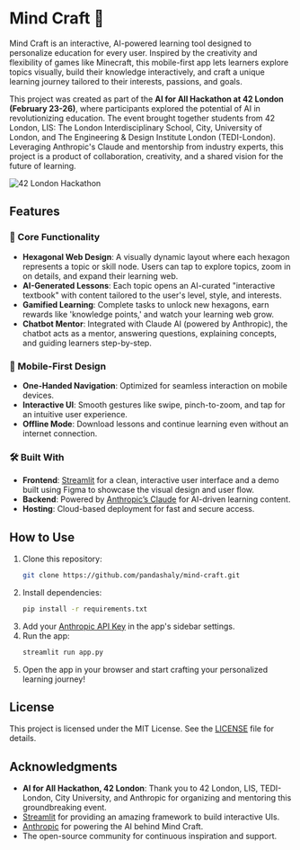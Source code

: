 
# **Mind Craft 🧠**

Mind Craft is an interactive, AI-powered learning tool designed to personalize education for every user. Inspired by the creativity and flexibility of games like Minecraft, this mobile-first app lets learners explore topics visually, build their knowledge interactively, and craft a unique learning journey tailored to their interests, passions, and goals.

This project was created as part of the **AI for All Hackathon at 42 London (February 23-26)**, where participants explored the potential of AI in revolutionizing education. The event brought together students from 42 London, LIS: The London Interdisciplinary School, City, University of London, and The Engineering & Design Institute London (TEDI-London). Leveraging Anthropic's Claude and mentorship from industry experts, this project is a product of collaboration, creativity, and a shared vision for the future of learning.

![42 London Hackathon](https://media.licdn.com/dms/image/v2/D4E22AQF7KI7oTwMf1g/feedshare-shrink_1280/feedshare-shrink_1280/0/1707832315109?e=1739404800&v=beta&t=CDgcyAvi6Pv2D35SEY5mXVSZHtkWoLsn0vDRYVSpKes)

## **Features**

### 🌟 Core Functionality
- **Hexagonal Web Design**: A visually dynamic layout where each hexagon represents a topic or skill node. Users can tap to explore topics, zoom in on details, and expand their learning web.
- **AI-Generated Lessons**: Each topic opens an AI-curated "interactive textbook" with content tailored to the user's level, style, and interests.
- **Gamified Learning**: Complete tasks to unlock new hexagons, earn rewards like 'knowledge points,' and watch your learning web grow.
- **Chatbot Mentor**: Integrated with Claude AI (powered by Anthropic), the chatbot acts as a mentor, answering questions, explaining concepts, and guiding learners step-by-step.

### 📱 Mobile-First Design
- **One-Handed Navigation**: Optimized for seamless interaction on mobile devices.
- **Interactive UI**: Smooth gestures like swipe, pinch-to-zoom, and tap for an intuitive user experience.
- **Offline Mode**: Download lessons and continue learning even without an internet connection.

### 🛠️ Built With
- **Frontend**: [Streamlit](https://streamlit.io/) for a clean, interactive user interface and a demo built using Figma to showcase the visual design and user flow.
- **Backend**: Powered by [Anthropic’s Claude](https://www.anthropic.com/) for AI-driven learning content.
- **Hosting**: Cloud-based deployment for fast and secure access.

## **How to Use**
1. Clone this repository:
   ```bash
   git clone https://github.com/pandashaly/mind-craft.git
   ```
2. Install dependencies:
   ```bash
   pip install -r requirements.txt
   ```
3. Add your [Anthropic API Key](https://www.anthropic.com/) in the app's sidebar settings.
4. Run the app:
   ```bash
   streamlit run app.py
   ```
5. Open the app in your browser and start crafting your personalized learning journey!

## **License**
This project is licensed under the MIT License. See the [LICENSE](LICENSE) file for details.

## **Acknowledgments**
- **AI for All Hackathon, 42 London**: Thank you to 42 London, LIS, TEDI-London, City University, and Anthropic for organizing and mentoring this groundbreaking event.
- [Streamlit](https://streamlit.io/) for providing an amazing framework to build interactive UIs.
- [Anthropic](https://www.anthropic.com/) for powering the AI behind Mind Craft.
- The open-source community for continuous inspiration and support.
